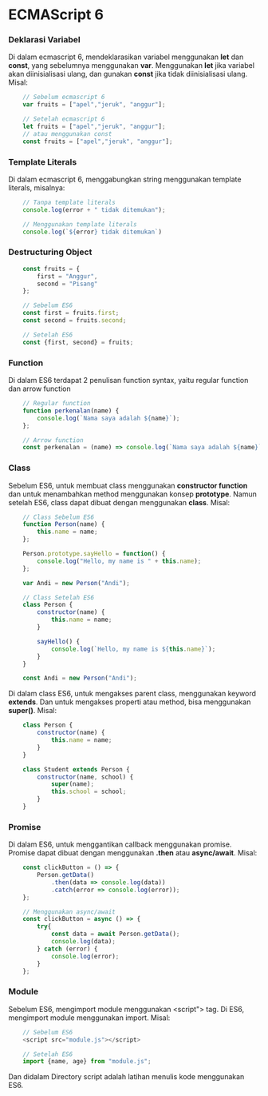 # ECMAScript 6

### Deklarasi Variabel
Di dalam ecmascript 6, mendeklarasikan variabel menggunakan **let** dan **const**, yang sebelumnya menggunakan **var**.
Menggunakan **let** jika variabel akan diinisialisasi ulang, dan gunakan **const** jika tidak diinisialisasi ulang.
Misal:
``` Javascript
    // Sebelum ecmascript 6
    var fruits = ["apel","jeruk", "anggur"];

    // Setelah ecmascript 6
    let fruits = ["apel","jeruk", "anggur"];
    // atau menggunakan const
    const fruits = ["apel","jeruk", "anggur"];
```

### Template Literals
Di dalam ecmascript 6, menggabungkan string menggunakan template literals, misalnya:
``` Javascript
    // Tanpa template literals
    console.log(error + " tidak ditemukan");

    // Menggunakan template literals
    console.log(`${error} tidak ditemukan`)
```

### Destructuring Object

``` Javascript
    const fruits = {
        first = "Anggur",
        second = "Pisang"
    };

    // Sebelum ES6
    const first = fruits.first;
    const second = fruits.second;

    // Setelah ES6
    const {first, second} = fruits;
```

### Function
Di dalam ES6 terdapat 2 penulisan function syntax, yaitu regular function dan arrow function
``` Javascript
    // Regular function
    function perkenalan(name) {
        console.log(`Nama saya adalah ${name}`);
    };

    // Arrow function
    const perkenalan = (name) => console.log(`Nama saya adalah ${name}`);
```

### Class
Sebelum ES6, untuk membuat class menggunakan **constructor function** dan untuk menambahkan method menggunakan konsep **prototype**. 
Namun setelah ES6, class dapat dibuat dengan menggunakan **class**. Misal:
``` Javascript
    // Class Sebelum ES6
    function Person(name) {
        this.name = name;
    };

    Person.prototype.sayHello = function() {
        console.log("Hello, my name is " + this.name);
    };

    var Andi = new Person("Andi");

    // Class Setelah ES6
    class Person {
        constructor(name) {
            this.name = name;
        }

        sayHello() {
            console.log(`Hello, my name is ${this.name}`);
        }
    }

    const Andi = new Person("Andi");
```
Di dalam class ES6, untuk mengakses parent class, menggunakan keyword **extends**. Dan untuk mengakses properti atau method, bisa menggunakan **super()**. Misal:
``` Javascript
    class Person {
        constructor(name) {
            this.name = name;
        }
    }

    class Student extends Person {
        constructor(name, school) {
            super(name);
            this.school = school;
        }
    }
```
### Promise
Di dalam ES6, untuk menggantikan callback menggunakan promise. Promise dapat dibuat dengan menggunakan **.then** atau **async/await**. Misal:
``` Javascript
    const clickButton = () => {
        Person.getData()
            .then(data => console.log(data))
            .catch(error => console.log(error));
    };

    // Menggunakan async/await
    const clickButton = async () => {
        try{
            const data = await Person.getData();
            console.log(data);
        } catch (error) {
            console.log(error);
        }
    };
```

### Module
Sebelum ES6, mengimport module menggunakan <script"></script> tag. Di ES6, mengimport module menggunakan import. Misal:
``` Javascript
    // Sebelum ES6
    <script src="module.js"></script>

    // Setelah ES6
    import {name, age} from "module.js";
```

Dan didalam Directory script adalah latihan menulis kode menggunakan ES6.